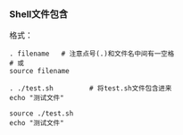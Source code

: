 ### Shell文件包含

格式：

```shell
. filename   # 注意点号(.)和文件名中间有一空格
# 或
source filename
```

```shell
. ./test.sh			# 将test.sh文件包含进来
echo "测试文件"

source ./test.sh
echo "测试文件"
```

